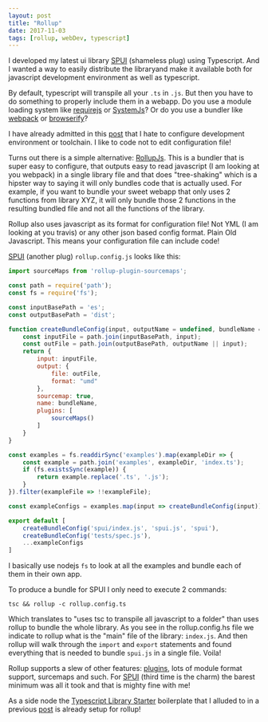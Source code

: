 ```yaml
---
layout: post
title: "Rollup"
date: 2017-11-03
tags: [rollup, webDev, typescript]
---
```


I developed my latest ui library [SPUI](https://lochrist.github.io/spui/) (shameless plug) using Typescript. And I wanted a way to easily distribute the libraryand make it available both for javascript development environment as well as typescript. 

By default, typescript will transpile all your `.ts` in `.js`. But then you have to do something to properly include them in a webapp. Do you use a module loading system like [requirejs](http://requirejs.org/) or [SystemJs](https://github.com/systemjs/systemjs)? Or do you use a bundler like [webpack](https://webpack.github.io/) or [browserify](http://browserify.org/)? 

I have already admitted in this [post](https://lochrist.github.io/blog/2017-10-18-typescript-library-starter) that I hate to configure development environment or toolchain. I like to code not to edit configuration file!

Turns out there is a simple alternative: [RollupJs](https://rollupjs.org/). This is a bundler that is super easy to configure, that outputs easy to read javascript (I am looking at you webpack) in a single library file and that does "tree-shaking" which is a hipster way to saying it will only bundles code that is actually used. For example, if you want to bundle your sweet webapp that only uses 2 functions from library XYZ, it will only bundle those 2 functions in the resulting bundled file and not all the functions of the library.

Rollup also uses javascript as its format for configuration file! Not YML (I am looking at you travis) or any other json based config format. Plain Old Javascript. This means your configuration file can include code!

[SPUI](https://github.com/lochrist/spui) (another plug) `rollup.config.js` looks like this:

```javascript
import sourceMaps from 'rollup-plugin-sourcemaps';

const path = require('path');
const fs = require('fs');

const inputBasePath = 'es';
const outputBasePath = 'dist';

function createBundleConfig(input, outputName = undefined, bundleName = undefined) {
    const inputFile = path.join(inputBasePath, input);
    const outFile = path.join(outputBasePath, outputName || input);
    return {
        input: inputFile,
        output: {
            file: outFile,
            format: "umd"
        },
        sourcemap: true,
        name: bundleName,
        plugins: [
            sourceMaps()
        ]
    }
}

const examples = fs.readdirSync('examples').map(exampleDir => {
    const example = path.join('examples', exampleDir, 'index.ts');
    if (fs.existsSync(example)) {
        return example.replace('.ts', '.js');
    }
}).filter(exampleFile => !!exampleFile);

const exampleConfigs = examples.map(input => createBundleConfig(input));

export default [
    createBundleConfig('spui/index.js', 'spui.js', 'spui'),
    createBundleConfig('tests/spec.js'),
    ...exampleConfigs
]
```

I basically use nodejs `fs` to look at all the examples and bundle each of them in their own app.

To produce a bundle for SPUI I only need to execute 2 commands:

```
tsc && rollup -c rollup.config.ts
```

Which translates to "uses tsc to transpile all javascript to a folder" than uses rollup to bundle the whole library. As you see in the rollup.config.hs file we indicate to rollup what is the "main" file of the library: `index.js`. And then rollup will walk through the `import` and `export` statements and found everything that is needed to bundle `spui.js` in a single file. Voila!

Rollup supports a slew of other features: [plugins](https://github.com/rollup/rollup/wiki/Plugins), lots of module format support, surcemaps and such. For [SPUI](https://www.npmjs.com/package/spui) (third time is the charm) the barest minimum was all it took and that is mighty fine with me! 

As a side node the [Typescript Library Starter](https://github.com/alexjoverm/typescript-library-starter) boilerplate that I alluded to in a previous [post](https://lochrist.github.io/blog/2017-10-18-typescript-library-starter) is already setup for rollup!